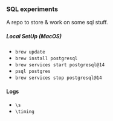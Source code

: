 ### SQL experiments

A repo to store & work on some sql stuff.

##### Local SetUp (MacOS)

- `brew update`
- `brew install postgresql`
- `brew services start postgresql@14`
- `psql postgres`
- `brew services stop postgresql@14`

#### Logs

- `\s`
- `\timing`
